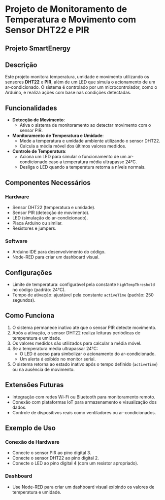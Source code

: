 # Projeto de Monitoramento de Temperatura e Movimento com Sensor DHT22 e PIR 
## Projeto SmartEnergy

## Descrição
Este projeto monitora temperatura, umidade e movimento utilizando os sensores **DHT22** e **PIR**, além de um LED que simula o acionamento de um ar-condicionado. O sistema é controlado por um microcontrolador, como o Arduino, e realiza ações com base nas condições detectadas.

## Funcionalidades
- **Detecção de Movimento**: 
  - Ativa o sistema de monitoramento ao detectar movimento com o sensor PIR.
- **Monitoramento de Temperatura e Umidade**:
  - Mede a temperatura e umidade ambiente utilizando o sensor DHT22.
  - Calcula a média móvel dos últimos valores medidos.
- **Controle de Temperatura**:
  - Aciona um LED para simular o funcionamento de um ar-condicionado caso a temperatura média ultrapasse 24°C.
  - Desliga o LED quando a temperatura retorna a níveis normais.

## Componentes Necessários
### Hardware
- Sensor DHT22 (temperatura e umidade).
- Sensor PIR (detecção de movimento).
- LED (simulação do ar-condicionado).
- Placa Arduino ou similar.
- Resistores e jumpers.

### Software
- Arduino IDE para desenvolvimento do código.
- Node-RED para criar um dashboard visual.

## Configurações
- Limite de temperatura: configurável pela constante `highTempThreshold` no código (padrão: 24°C).
- Tempo de ativação: ajustável pela constante `activeTime` (padrão: 250 segundos).

## Como Funciona
1. O sistema permanece inativo até que o sensor PIR detecte movimento.
2. Após a ativação, o sensor DHT22 realiza leituras periódicas de temperatura e umidade.
3. Os valores medidos são utilizados para calcular a média móvel.
4. Se a temperatura média ultrapassar 24°C:
   - O LED é aceso para simbolizar o acionamento do ar-condicionado.
   - Um alerta é exibido no monitor serial.
5. O sistema retorna ao estado inativo após o tempo definido (`activeTime`) ou na ausência de movimento.

## Extensões Futuras
- Integração com redes Wi-Fi ou Bluetooth para monitoramento remoto.
- Conexão com plataformas IoT para armazenamento e visualização dos dados.
- Controle de dispositivos reais como ventiladores ou ar-condicionados.

## Exemplo de Uso
### Conexão de Hardware
- Conecte o sensor PIR ao pino digital 3.
- Conecte o sensor DHT22 ao pino digital 2.
- Conecte o LED ao pino digital 4 (com um resistor apropriado).

### Dashboard
- Use Node-RED para criar um dashboard visual exibindo os valores de temperatura e umidade.
